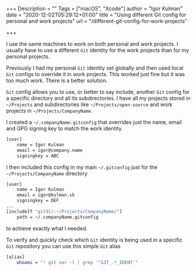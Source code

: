 +++
Description = ""
Tags = ["macOS", "Xcode"]
author = "Igor Kulman"
date = "2020-12-02T05:29:12+01:00"
title = "Using different Git config for personal and work projects"
url = "/different-git-config-for-work-projects"

+++

I use the same machines to work on both personal and work projects. I usually have to use a different `Git` identity for the work projects than for my personal projects. 

Previously I had my personal `Git` identity set globally and then used local `Git` configs to override it in work projects. This worked just fine but it was too much work. There is a better solution.

`Git` config allows you to use, or better to say include, another `Git` config for a specific directory and all its subdirectories. I have all my projects stored in `~/Projects` and subdirectories like `~/Projects/open-source` and work projects in `~/Projects/CompanyName`.

I created a `~/.companyName.gitconfig` that overrides just the name, email and GPG signing key to match the work identity

```bash
[user]
    name = Igor Kulman
    email = igor@company.name
    signingkey = ABC
```

I then included this config in my main `~/.gitconfig` just for the `~/Projects/CompanyName` directory

```bash
[user]
	name = Igor Kulman
	email = igor@kulman.sk
    signingkey = DEF
...
[includeIf "gitdir:~/Projects/CompanyName/"]
    path = ~/.companyName.gitconfig
```

to achieve exactly what I needed.

To verify and quickly check which `Git` identity is being used in a specific `Git` repository you can use this simple `Git` alias

```bash
[alias]    
    whoami = "! git var -l | grep '^GIT_.*_IDENT'"
```

<!--more-->